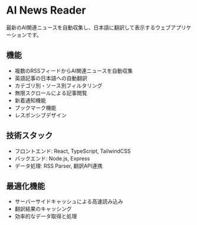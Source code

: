 # AI News Reader

最新のAI関連ニュースを自動収集し、日本語に翻訳して表示するウェブアプリケーションです。

## 機能

- 複数のRSSフィードからAI関連ニュースを自動収集
- 英語記事の日本語への自動翻訳
- カテゴリ別・ソース別フィルタリング
- 無限スクロールによる記事閲覧
- 新着通知機能
- ブックマーク機能
- レスポンシブデザイン

## 技術スタック

- フロントエンド: React, TypeScript, TailwindCSS
- バックエンド: Node.js, Express
- データ処理: RSS Parser, 翻訳API連携

## 最適化機能

- サーバーサイドキャッシュによる高速読み込み
- 翻訳結果のキャッシング
- 効率的なデータ取得と処理